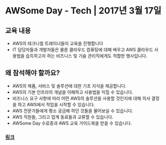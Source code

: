 # AWSome Day - Tech | 2017년 3월 17일

## 교육 내용

*  AWS의 테크니컬 트레이너들이 교육을 진행합니다
* IT 담당자들과 개발자들은 물론 클라우드 컴퓨팅에 대해 배우고 AWS 클라우드 사용법을 습득하고자 하는 비즈니스 및 기술 관리직에게도 적합한 행사입니다.

## 왜 참석해야 할까요?
* AWS의 제품, 서비스 및 솔루션에 대한 기초 지식을 제공합니다.
* AWS의 기본 인프라의 개념을 이해하고 사용법을 익힐 수 있습니다.
* 비즈니스 요구 사항에 따라 어떤 AWS의 솔루션을 사용할 것인지에 대해 의사 결정을 하고 AWS에서 작업을 시작할 수 있습니다.
*  AWS 전문가들에게 평소 궁금해 하던 것들을 물어보실 수 있습니다.
* AWS 직원들, 그리고 업계 동료들과 교류할 수 있습니다.
*  AWSome Day 수료증과 AWS 교육 가이드북을 받을 수 있습니다.


### [링크](https://aws.amazon.com/ko/events/awsome-day/seoul-06-tech/?sc_channel=em&sc_campaign=sel_awsomeday_06_biz&sc_publisher=aws&sc_medium=em_29982&sc_content=event_ev_field&sc_country=kr&sc_geo=apac&sc_category=mult&sc_outcome=event&trkCampaign=sel_awsomeday_06_biz&trk=sm_facebook1)
